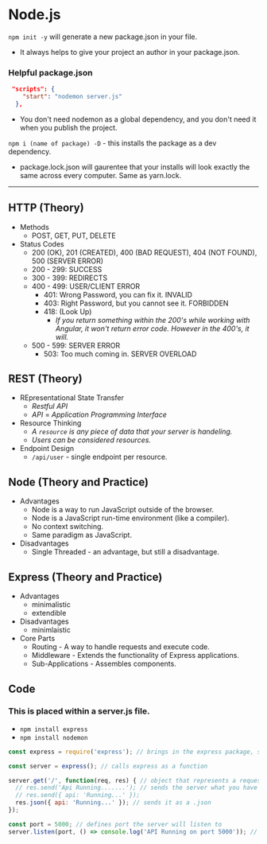 # Node.js

`npm init -y` will generate a new package.json in your file.

* It always helps to give your project an author in your package.json.

### Helpful package.json
```json
 "scripts": {
    "start": "nodemon server.js"
  },
```
* You don't need nodemon as a global dependency, and you don't need it when you publish the project.

`npm i (name of package) -D` - this installs the package as a dev dependency.

* package.lock.json will gaurentee that your installs will look exactly the same across every computer. Same as yarn.lock.

---

## HTTP (Theory)
  * Methods
    * POST, GET, PUT, DELETE
  * Status Codes
    * 200 (OK), 201 (CREATED), 400 (BAD REQUEST), 404 (NOT FOUND), 500 (SERVER ERROR)
    * 200 - 299: SUCCESS
    * 300 - 399: REDIRECTS
    * 400 - 499: USER/CLIENT ERROR
      * 401: Wrong Password, you can fix it. INVALID
      * 403: Right Password, but you cannot see it. FORBIDDEN
      * 418: (Look Up)
        * *If you return something within the 200's while working with Angular, it won't return error code. However in the 400's, it will.*
    * 500 - 599: SERVER ERROR
      * 503: Too much coming in. SERVER OVERLOAD

## REST (Theory)
  * REpresentational State Transfer
    * *Restful API*
    * *API* = *Application Programming Interface*
  * Resource Thinking
    * *A `resource` is any piece of data that your server is handeling.*
    * *Users can be considered resources.*
  * Endpoint Design
    * `/api/user` - single endpoint per resource.

## Node (Theory and Practice)
  * Advantages
    * Node is a way to run JavaScript outside of the browser.
    * Node is a JavaScript run-time environment (like a compiler).
    * No context switching.
    * Same paradigm as JavaScript.
  * Disadvantages
    * Single Threaded - an advantage, but still a disadvantage.

## Express (Theory and Practice)
  * Advantages
    * minimalistic
    * extendible
  * Disadvantages
    * minimlaistic
  * Core Parts
    * Routing - A way to handle requests and execute code.
    * Middleware - Extends the functionality of Express applications.
    * Sub-Applications - Assembles components.

## Code

### This is placed within a server.js file.

- `npm install express`
- `npm install nodemon`

```js
const express = require('express'); // brings in the express package, similar to import react.

const server = express(); // calls express as a function

server.get('/', function(req, res) { // object that represents a request, then a response (req, res).
  // res.send('Api Running.......'); // sends the server what you have here.
  // res.send({ api: 'Running...' });
  res.json({ api: 'Running...' }); // sends it as a .json
});

const port = 5000; // defines port the server will listen to
server.listen(port, () => console.log('API Running on port 5000')); // listens for traffic on the port defined. () defines a callback function that you can use to put something in the console or other things.
```


